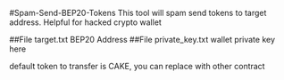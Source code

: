 #Spam-Send-BEP20-Tokens
This tool will spam send tokens to target address. Helpful for hacked crypto wallet

##File target.txt BEP20 Address
##File private_key.txt wallet private key here

default token to transfer is CAKE, you can replace with other contract
